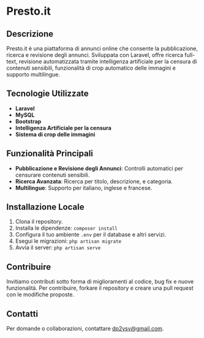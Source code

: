 # Presto.it

## Descrizione
Presto.it è una piattaforma di annunci online che consente la pubblicazione, ricerca e revisione degli annunci. Sviluppata con Laravel, offre ricerca full-text, revisione automatizzata tramite intelligenza artificiale per la censura di contenuti sensibili, funzionalità di crop automatico delle immagini e supporto multilingue.

## Tecnologie Utilizzate
- **Laravel**
- **MySQL**
- **Bootstrap**
- **Intelligenza Artificiale per la censura**
- **Sistema di crop delle immagini**

## Funzionalità Principali
- **Pubblicazione e Revisione degli Annunci**: Controlli automatici per censurare contenuti sensibili.
- **Ricerca Avanzata**: Ricerca per titolo, descrizione, e categoria.
- **Multilingue**: Supporto per italiano, inglese e francese.

## Installazione Locale
1. Clona il repository.
2. Installa le dipendenze: `composer install`
3. Configura il tuo ambiente `.env` per il database e altri servizi.
4. Esegui le migrazioni: `php artisan migrate`
5. Avvia il server: `php artisan serve`

## Contribuire
Invitiamo contributi sotto forma di miglioramenti al codice, bug fix e nuove funzionalità. Per contribuire, forkare il repository e creare una pull request con le modifiche proposte.

## Contatti
Per domande o collaborazioni, contattare dp2ysv@gmail.com.



